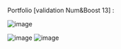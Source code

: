 Portfolio [validation Num&Boost 13] : 


![image](https://github.com/VictorBartolomeo/Portfolio-MNS/assets/85358884/8ea77191-9fc5-497e-a50d-4c7f454bcd01)

![image](https://github.com/VictorBartolomeo/Portfolio-MNS/assets/85358884/fe5a3557-3dd5-424b-bf77-649255fee689)
![image](https://github.com/VictorBartolomeo/Portfolio-MNS/assets/85358884/63d9f0b0-e6f3-431e-9066-3c051e57b9bf)
